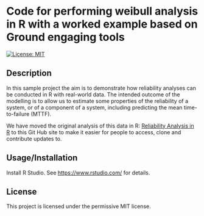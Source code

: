 # Code for performing weibull analysis in R with a worked example based on Ground engaging tools

[![License: MIT](https://img.shields.io/badge/License-MIT-yellow.svg)](https://opensource.org/licenses/MIT)

## Description
In this sample project the aim is to demonstrate how reliability analyses can be conducted in R with real-world data.
The intended outcome of the modelling is to allow us to estimate some properties of the reliability of a system, or of a component of a system, including predicting the mean time-to-failure (MTTF).

We have moved the original analysis of this data in R: [Reliability Analysis in R](https://systemhealthlab.com/research-tools/example-of-a-reliability-analysis-in-r/) to this Git Hub site to make it easier for people to access, clone and contribute updates to.

## Usage/Installation
Install R Studio. See https://www.rstudio.com/ for details.

## License
This project is licensed under the permissive MIT license.
